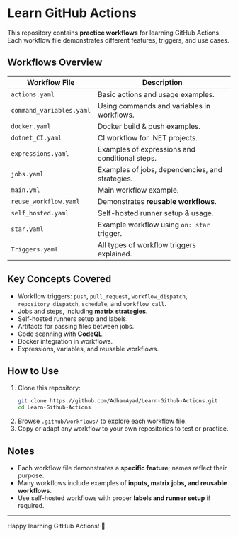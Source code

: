 # Learn GitHub Actions

This repository contains **practice workflows** for learning GitHub Actions.  
Each workflow file demonstrates different features, triggers, and use cases.

## Workflows Overview

| Workflow File                 | Description |
|--------------------------------|-------------|
| `actions.yaml`                 | Basic actions and usage examples. |
| `command_variables.yaml`       | Using commands and variables in workflows. |
| `docker.yaml`                  | Docker build & push examples. |
| `dotnet_CI.yaml`               | CI workflow for .NET projects. |
| `expressions.yaml`             | Examples of expressions and conditional steps. |
| `jobs.yaml`                    | Examples of jobs, dependencies, and strategies. |
| `main.yml`                     | Main workflow example. |
| `reuse_workflow.yaml`          | Demonstrates **reusable workflows**. |
| `self_hosted.yaml`             | Self-hosted runner setup & usage. |
| `star.yaml`                    | Example workflow using `on: star` trigger. |
| `Triggers.yaml`                | All types of workflow triggers explained. |

## Key Concepts Covered

- Workflow triggers: `push`, `pull_request`, `workflow_dispatch`, `repository_dispatch`, `schedule`, and `workflow_call`.
- Jobs and steps, including **matrix strategies**.
- Self-hosted runners setup and labels.
- Artifacts for passing files between jobs.
- Code scanning with **CodeQL**.
- Docker integration in workflows.
- Expressions, variables, and reusable workflows.

## How to Use

1. Clone this repository:  
   ```bash
   git clone https://github.com/AdhamAyad/Learn-Github-Actions.git
   cd Learn-Github-Actions
2. Browse `.github/workflows/` to explore each workflow file.  
3. Copy or adapt any workflow to your own repositories to test or practice.

## Notes

- Each workflow file demonstrates a **specific feature**; names reflect their purpose.  
- Many workflows include examples of **inputs, matrix jobs, and reusable workflows**.  
- Use self-hosted workflows with proper **labels and runner setup** if required.

---

Happy learning GitHub Actions! 🚀
  
   
